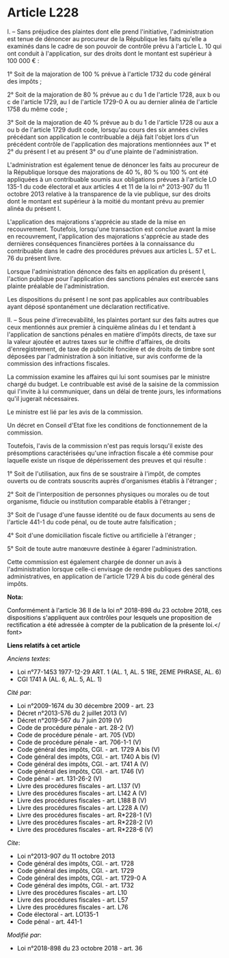 # Article L228

I. – Sans préjudice des plaintes dont elle prend l'initiative, l'administration est tenue de dénoncer au procureur de la
République les faits qu'elle a examinés dans le cadre de son pouvoir de contrôle prévu à l'article L. 10 qui ont conduit à
l'application, sur des droits dont le montant est supérieur à 100 000 € : 

1° Soit de la majoration de 100 % prévue à l'article 1732 du code général des impôts ; 

2° Soit de la majoration de 80 % prévue au c du 1 de l'article 1728, aux b ou c de l'article 1729, au I de l'article 1729-0 A
ou au dernier alinéa de l'article 1758 du même code ; 

3° Soit de la majoration de 40 % prévue au b du 1 de l'article 1728 ou aux a ou b de l'article 1729 dudit code, lorsqu'au
cours des six années civiles précédant son application le contribuable a déjà fait l'objet lors d'un précédent contrôle de
l'application des majorations mentionnées aux 1° et 2° du présent I et au présent 3° ou d'une plainte de l'administration. 

L'administration est également tenue de dénoncer les faits au procureur de la République lorsque des majorations de 40 %, 80
% ou 100 % ont été appliquées à un contribuable soumis aux obligations prévues à l'article LO 135-1 du code électoral et aux
articles 4 et 11 de la loi n° 2013-907 du 11 octobre 2013 relative à la transparence de la vie publique, sur des droits dont
le montant est supérieur à la moitié du montant prévu au premier alinéa du présent I. 

L'application des majorations s'apprécie au stade de la mise en recouvrement. Toutefois, lorsqu'une transaction est conclue
avant la mise en recouvrement, l'application des majorations s'apprécie au stade des dernières conséquences financières
portées à la connaissance du contribuable dans le cadre des procédures prévues aux articles L. 57 et L. 76 du présent livre. 

Lorsque l'administration dénonce des faits en application du présent I, l'action publique pour l'application des sanctions
pénales est exercée sans plainte préalable de l'administration. 

Les dispositions du présent I ne sont pas applicables aux contribuables ayant déposé spontanément une déclaration
rectificative. 

II. – Sous peine d'irrecevabilité, les plaintes portant sur des faits autres que ceux mentionnés aux premier à cinquième
alinéas du I et tendant à l'application de sanctions pénales en matière d'impôts directs, de taxe sur la valeur ajoutée et
autres taxes sur le chiffre d'affaires, de droits d'enregistrement, de taxe de publicité foncière et de droits de timbre sont
déposées par l'administration à son initiative, sur avis conforme de la commission des infractions fiscales. 

La commission examine les affaires qui lui sont soumises par le ministre chargé du budget. Le contribuable est avisé de la
saisine de la commission qui l'invite à lui communiquer, dans un délai de trente jours, les informations qu'il jugerait
nécessaires. 

Le ministre est lié par les avis de la commission. 

Un décret en Conseil d'Etat fixe les conditions de fonctionnement de la commission. 

Toutefois, l'avis de la commission n'est pas requis lorsqu'il existe des présomptions caractérisées qu'une infraction fiscale
a été commise pour laquelle existe un risque de dépérissement des preuves et qui résulte : 

1° Soit de l'utilisation, aux fins de se soustraire à l'impôt, de comptes ouverts ou de contrats souscrits auprès
d'organismes établis à l'étranger ; 

2° Soit de l'interposition de personnes physiques ou morales ou de tout organisme, fiducie ou institution comparable établis
à l'étranger ; 

3° Soit de l'usage d'une fausse identité ou de faux documents au sens de l'article 441-1 du code pénal, ou de toute autre
falsification ; 

4° Soit d'une domiciliation fiscale fictive ou artificielle à l'étranger ; 

5° Soit de toute autre manœuvre destinée à égarer l'administration. 

Cette commission est également chargée de donner un avis à l'administration lorsque celle-ci envisage de rendre publiques des
sanctions administratives, en application de l'article 1729 A bis du code général des impôts.

**Nota:**

<font color="#000000">Conformément à l'article 36 II de la loi n° 2018-898 du 23 octobre 2018, ces dispositions s'appliquent
aux contrôles pour lesquels une proposition de rectification a été adressée à compter de la publication de la présente loi.</
font>

**Liens relatifs à cet article**

_Anciens textes_:

  - Loi n°77-1453 1977-12-29 ART. 1 (AL. 1, AL. 5 1RE, 2EME PHRASE, AL. 6)
  - CGI 1741 A (AL. 6, AL. 5, AL. 1)

_Cité par_:

  - Loi n°2009-1674 du 30 décembre 2009 - art. 23
  - Décret n°2013-576 du 2 juillet 2013 (V)
  - Décret n°2019-567 du 7 juin 2019 (V)
  - Code de procédure pénale - art. 28-2 (V)
  - Code de procédure pénale - art. 705 (VD)
  - Code de procédure pénale - art. 706-1-1 (V)
  - Code général des impôts, CGI. - art. 1729 A bis (V)
  - Code général des impôts, CGI. - art. 1740 A bis (V)
  - Code général des impôts, CGI. - art. 1741 A (V)
  - Code général des impôts, CGI. - art. 1746 (V)
  - Code pénal - art. 131-26-2 (V)
  - Livre des procédures fiscales - art. L137 (V)
  - Livre des procédures fiscales - art. L142 A (V)
  - Livre des procédures fiscales - art. L188 B (V)
  - Livre des procédures fiscales - art. L228 A (V)
  - Livre des procédures fiscales - art. R*228-1 (V)
  - Livre des procédures fiscales - art. R*228-2 (V)
  - Livre des procédures fiscales - art. R*228-6 (V)

_Cite_:

  - Loi n°2013-907 du 11 octobre 2013
  - Code général des impôts, CGI. - art. 1728
  - Code général des impôts, CGI. - art. 1729
  - Code général des impôts, CGI. - art. 1729-0 A
  - Code général des impôts, CGI. - art. 1732
  - Livre des procédures fiscales - art. L10
  - Livre des procédures fiscales - art. L57
  - Livre des procédures fiscales - art. L76
  - Code électoral - art. LO135-1
  - Code pénal - art. 441-1

_Modifié par_:

  - Loi n°2018-898 du 23 octobre 2018 - art. 36
